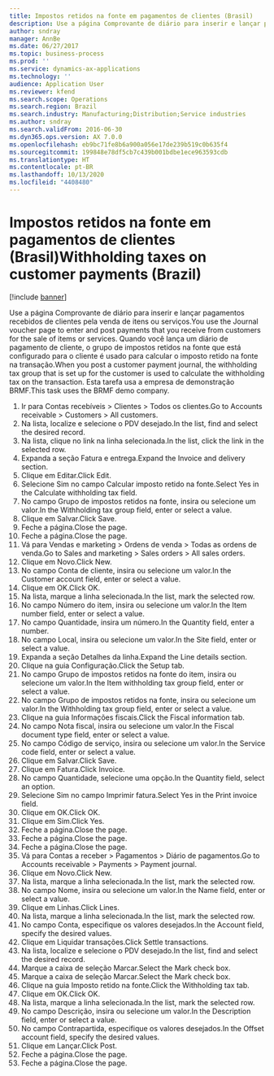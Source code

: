 ```yaml
---
title: Impostos retidos na fonte em pagamentos de clientes (Brasil)
description: Use a página Comprovante de diário para inserir e lançar pagamentos recebidos de clientes pela venda de itens ou serviços.
author: sndray
manager: AnnBe
ms.date: 06/27/2017
ms.topic: business-process
ms.prod: ''
ms.service: dynamics-ax-applications
ms.technology: ''
audience: Application User
ms.reviewer: kfend
ms.search.scope: Operations
ms.search.region: Brazil
ms.search.industry: Manufacturing;Distribution;Service industries
ms.author: sndray
ms.search.validFrom: 2016-06-30
ms.dyn365.ops.version: AX 7.0.0
ms.openlocfilehash: eb9bc71fe8b6a900a056e17de239b519c0b635f4
ms.sourcegitcommit: 199848e78df5cb7c439b001bdbe1ece963593cdb
ms.translationtype: HT
ms.contentlocale: pt-BR
ms.lasthandoff: 10/13/2020
ms.locfileid: "4408480"
---
```

# <a name="withholding-taxes-on-customer-payments-brazil"></a><span data-ttu-id="102d0-103">Impostos retidos na fonte em pagamentos de clientes (Brasil)</span><span class="sxs-lookup"><span data-stu-id="102d0-103">Withholding taxes on customer payments (Brazil)</span></span>

[!include [banner](../../includes/banner.md)]

<span data-ttu-id="102d0-104">Use a página Comprovante de diário para inserir e lançar pagamentos recebidos de clientes pela venda de itens ou serviços.</span><span class="sxs-lookup"><span data-stu-id="102d0-104">You use the Journal voucher page to enter and post payments that you receive from customers for the sale of items or services.</span></span> <span data-ttu-id="102d0-105">Quando você lança um diário de pagamento de cliente, o grupo de impostos retidos na fonte que está configurado para o cliente é usado para calcular o imposto retido na fonte na transação.</span><span class="sxs-lookup"><span data-stu-id="102d0-105">When you post a customer payment journal, the withholding tax group that is set up for the customer is used to calculate the withholding tax on the transaction.</span></span> <span data-ttu-id="102d0-106">Esta tarefa usa a empresa de demonstração BRMF.</span><span class="sxs-lookup"><span data-stu-id="102d0-106">This task uses the BRMF demo company.</span></span>

1. <span data-ttu-id="102d0-107">Ir para Contas recebíveis > Clientes > Todos os clientes.</span><span class="sxs-lookup"><span data-stu-id="102d0-107">Go to Accounts receivable > Customers > All customers.</span></span>
2. <span data-ttu-id="102d0-108">Na lista, localize e selecione o PDV desejado.</span><span class="sxs-lookup"><span data-stu-id="102d0-108">In the list, find and select the desired record.</span></span>
3. <span data-ttu-id="102d0-109">Na lista, clique no link na linha selecionada.</span><span class="sxs-lookup"><span data-stu-id="102d0-109">In the list, click the link in the selected row.</span></span>
4. <span data-ttu-id="102d0-110">Expanda a seção Fatura e entrega.</span><span class="sxs-lookup"><span data-stu-id="102d0-110">Expand the Invoice and delivery section.</span></span>
5. <span data-ttu-id="102d0-111">Clique em Editar.</span><span class="sxs-lookup"><span data-stu-id="102d0-111">Click Edit.</span></span>
6. <span data-ttu-id="102d0-112">Selecione Sim no campo Calcular imposto retido na fonte.</span><span class="sxs-lookup"><span data-stu-id="102d0-112">Select Yes in the Calculate withholding tax field.</span></span>
7. <span data-ttu-id="102d0-113">No campo Grupo de impostos retidos na fonte, insira ou selecione um valor.</span><span class="sxs-lookup"><span data-stu-id="102d0-113">In the Withholding tax group field, enter or select a value.</span></span>
8. <span data-ttu-id="102d0-114">Clique em Salvar.</span><span class="sxs-lookup"><span data-stu-id="102d0-114">Click Save.</span></span>
9. <span data-ttu-id="102d0-115">Feche a página.</span><span class="sxs-lookup"><span data-stu-id="102d0-115">Close the page.</span></span>
10. <span data-ttu-id="102d0-116">Feche a página.</span><span class="sxs-lookup"><span data-stu-id="102d0-116">Close the page.</span></span>
11. <span data-ttu-id="102d0-117">Vá para Vendas e marketing > Ordens de venda > Todas as ordens de venda.</span><span class="sxs-lookup"><span data-stu-id="102d0-117">Go to Sales and marketing > Sales orders > All sales orders.</span></span>
12. <span data-ttu-id="102d0-118">Clique em Novo.</span><span class="sxs-lookup"><span data-stu-id="102d0-118">Click New.</span></span>
13. <span data-ttu-id="102d0-119">No campo Conta de cliente, insira ou selecione um valor.</span><span class="sxs-lookup"><span data-stu-id="102d0-119">In the Customer account field, enter or select a value.</span></span>
14. <span data-ttu-id="102d0-120">Clique em OK.</span><span class="sxs-lookup"><span data-stu-id="102d0-120">Click OK.</span></span>
15. <span data-ttu-id="102d0-121">Na lista, marque a linha selecionada.</span><span class="sxs-lookup"><span data-stu-id="102d0-121">In the list, mark the selected row.</span></span>
16. <span data-ttu-id="102d0-122">No campo Número do item, insira ou selecione um valor.</span><span class="sxs-lookup"><span data-stu-id="102d0-122">In the Item number field, enter or select a value.</span></span>
17. <span data-ttu-id="102d0-123">No campo Quantidade, insira um número.</span><span class="sxs-lookup"><span data-stu-id="102d0-123">In the Quantity field, enter a number.</span></span>
18. <span data-ttu-id="102d0-124">No campo Local, insira ou selecione um valor.</span><span class="sxs-lookup"><span data-stu-id="102d0-124">In the Site field, enter or select a value.</span></span>
19. <span data-ttu-id="102d0-125">Expanda a seção Detalhes da linha.</span><span class="sxs-lookup"><span data-stu-id="102d0-125">Expand the Line details section.</span></span>
20. <span data-ttu-id="102d0-126">Clique na guia Configuração.</span><span class="sxs-lookup"><span data-stu-id="102d0-126">Click the Setup tab.</span></span>
21. <span data-ttu-id="102d0-127">No campo Grupo de impostos retidos na fonte do item, insira ou selecione um valor.</span><span class="sxs-lookup"><span data-stu-id="102d0-127">In the Item withholding tax group field, enter or select a value.</span></span>
22. <span data-ttu-id="102d0-128">No campo Grupo de impostos retidos na fonte, insira ou selecione um valor.</span><span class="sxs-lookup"><span data-stu-id="102d0-128">In the Withholding tax group field, enter or select a value.</span></span>
23. <span data-ttu-id="102d0-129">Clique na guia Informações fiscais.</span><span class="sxs-lookup"><span data-stu-id="102d0-129">Click the Fiscal information tab.</span></span>
24. <span data-ttu-id="102d0-130">No campo Nota fiscal, insira ou selecione um valor.</span><span class="sxs-lookup"><span data-stu-id="102d0-130">In the Fiscal document type field, enter or select a value.</span></span>
25. <span data-ttu-id="102d0-131">No campo Código de serviço, insira ou selecione um valor.</span><span class="sxs-lookup"><span data-stu-id="102d0-131">In the Service code field, enter or select a value.</span></span>
26. <span data-ttu-id="102d0-132">Clique em Salvar.</span><span class="sxs-lookup"><span data-stu-id="102d0-132">Click Save.</span></span>
27. <span data-ttu-id="102d0-133">Clique em Fatura.</span><span class="sxs-lookup"><span data-stu-id="102d0-133">Click Invoice.</span></span>
28. <span data-ttu-id="102d0-134">No campo Quantidade, selecione uma opção.</span><span class="sxs-lookup"><span data-stu-id="102d0-134">In the Quantity field, select an option.</span></span>
29. <span data-ttu-id="102d0-135">Selecione Sim no campo Imprimir fatura.</span><span class="sxs-lookup"><span data-stu-id="102d0-135">Select Yes in the Print invoice field.</span></span>
30. <span data-ttu-id="102d0-136">Clique em OK.</span><span class="sxs-lookup"><span data-stu-id="102d0-136">Click OK.</span></span>
31. <span data-ttu-id="102d0-137">Clique em Sim.</span><span class="sxs-lookup"><span data-stu-id="102d0-137">Click Yes.</span></span>
32. <span data-ttu-id="102d0-138">Feche a página.</span><span class="sxs-lookup"><span data-stu-id="102d0-138">Close the page.</span></span>
33. <span data-ttu-id="102d0-139">Feche a página.</span><span class="sxs-lookup"><span data-stu-id="102d0-139">Close the page.</span></span>
34. <span data-ttu-id="102d0-140">Feche a página.</span><span class="sxs-lookup"><span data-stu-id="102d0-140">Close the page.</span></span>
35. <span data-ttu-id="102d0-141">Vá para Contas a receber > Pagamentos > Diário de pagamentos.</span><span class="sxs-lookup"><span data-stu-id="102d0-141">Go to Accounts receivable > Payments > Payment journal.</span></span>
36. <span data-ttu-id="102d0-142">Clique em Novo.</span><span class="sxs-lookup"><span data-stu-id="102d0-142">Click New.</span></span>
37. <span data-ttu-id="102d0-143">Na lista, marque a linha selecionada.</span><span class="sxs-lookup"><span data-stu-id="102d0-143">In the list, mark the selected row.</span></span>
38. <span data-ttu-id="102d0-144">No campo Nome, insira ou selecione um valor.</span><span class="sxs-lookup"><span data-stu-id="102d0-144">In the Name field, enter or select a value.</span></span>
39. <span data-ttu-id="102d0-145">Clique em Linhas.</span><span class="sxs-lookup"><span data-stu-id="102d0-145">Click Lines.</span></span>
40. <span data-ttu-id="102d0-146">Na lista, marque a linha selecionada.</span><span class="sxs-lookup"><span data-stu-id="102d0-146">In the list, mark the selected row.</span></span>
41. <span data-ttu-id="102d0-147">No campo Conta, especifique os valores desejados.</span><span class="sxs-lookup"><span data-stu-id="102d0-147">In the Account field, specify the desired values.</span></span>
42. <span data-ttu-id="102d0-148">Clique em Liquidar transações.</span><span class="sxs-lookup"><span data-stu-id="102d0-148">Click Settle transactions.</span></span>
43. <span data-ttu-id="102d0-149">Na lista, localize e selecione o PDV desejado.</span><span class="sxs-lookup"><span data-stu-id="102d0-149">In the list, find and select the desired record.</span></span>
44. <span data-ttu-id="102d0-150">Marque a caixa de seleção Marcar.</span><span class="sxs-lookup"><span data-stu-id="102d0-150">Select the Mark check box.</span></span>
45. <span data-ttu-id="102d0-151">Marque a caixa de seleção Marcar.</span><span class="sxs-lookup"><span data-stu-id="102d0-151">Select the Mark check box.</span></span>
46. <span data-ttu-id="102d0-152">Clique na guia Imposto retido na fonte.</span><span class="sxs-lookup"><span data-stu-id="102d0-152">Click the Withholding tax tab.</span></span>
47. <span data-ttu-id="102d0-153">Clique em OK.</span><span class="sxs-lookup"><span data-stu-id="102d0-153">Click OK.</span></span>
48. <span data-ttu-id="102d0-154">Na lista, marque a linha selecionada.</span><span class="sxs-lookup"><span data-stu-id="102d0-154">In the list, mark the selected row.</span></span>
49. <span data-ttu-id="102d0-155">No campo Descrição, insira ou selecione um valor.</span><span class="sxs-lookup"><span data-stu-id="102d0-155">In the Description field, enter or select a value.</span></span>
50. <span data-ttu-id="102d0-156">No campo Contrapartida, especifique os valores desejados.</span><span class="sxs-lookup"><span data-stu-id="102d0-156">In the Offset account field, specify the desired values.</span></span>
51. <span data-ttu-id="102d0-157">Clique em Lançar.</span><span class="sxs-lookup"><span data-stu-id="102d0-157">Click Post.</span></span>
52. <span data-ttu-id="102d0-158">Feche a página.</span><span class="sxs-lookup"><span data-stu-id="102d0-158">Close the page.</span></span>
53. <span data-ttu-id="102d0-159">Feche a página.</span><span class="sxs-lookup"><span data-stu-id="102d0-159">Close the page.</span></span>

